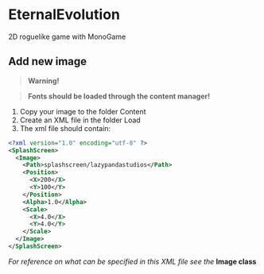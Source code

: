 # EternalEvolution
2D roguelike game with MonoGame

## Add new image

>__Warning!__

>__Fonts should be loaded through the content manager!__

1. Copy your image to the folder Content
2. Create an XML file in the folder Load
3. The xml file should contain:
```XML
<?xml version="1.0" encoding="utf-8" ?>
<SplashScreen>
  <Image>
    <Path>splashscreen/lazypandastudios</Path>
    <Position>
      <X>200</X>
      <Y>100</Y>
    </Position>
    <Alpha>1.0</Alpha>
    <Scale>
      <X>4.0</X>
      <Y>4.0</Y>
    </Scale>
  </Image>
</SplashScreen>
```
*For reference on what can be specified in this XML file see the* **Image class** 



